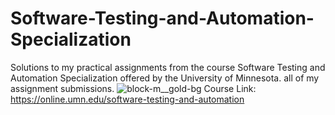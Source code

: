 # Software-Testing-and-Automation-Specialization
Solutions to my practical assignments from the course Software Testing and Automation Specialization offered by the University of Minnesota. all of my assignment submissions. 
![block-m__gold-bg](https://github.com/skills59/Software-Testing-and-Automation-Specialization/assets/56154525/9f436403-00e2-4ae6-85df-a9d405ea3bb0)
Course Link: https://online.umn.edu/software-testing-and-automation
